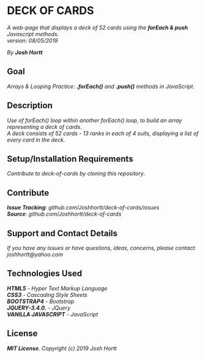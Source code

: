 # DECK OF CARDS

_A web-page that displays a deck of 52 cards using the **forEach & push** Javascript methods_.<br/>
_version: 08/05/2019_<br/>

_By **Josh Hortt**_

## Goal

_Arrays & Looping Practice: **.forEach()** and **.push()** methods in JavaScript_.

## Description

_Use of forEach() loop within another forEach() loop, to build an array representing a deck of cards_.<br/>
_A deck consists of 52 cards - 13 ranks in each of 4 suits, displaying a list of every card in the deck_.

## Setup/Installation Requirements

_Contribute to deck-of-cards by cloning this repository_.

## Contribute

_**Issue Tracking**: github.com/Joshhortt/deck-of-cards/issues_<br/>
_**Source**: github.com/Joshhortt/deck-of-cards_

## Support and Contact Details

_If you have any issues or have questions, ideas, concerns, please contact: joshhortt@yahoo.com_

## Technologies Used

_**HTML5** - Hyper Text Markup Language_<br/>
_**CSS3** - Cascading Style Sheets_<br/>
_**BOOTSTRAP4** - Bootstrap_</br>
_**JQUERY-3.4.0.** - JQuery_</br>
_**VANILLA JAVASCRIPT** - JavaScript_

## License

_**MIT License**. Copyright (c) 2019 Josh Hortt_
